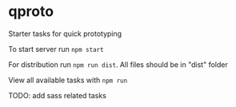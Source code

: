 # qproto
Starter tasks for quick prototyping

To start server run `npm start`

For distribution run `npm run dist`. All files should be in "dist" folder

View all available tasks with `npm run`

TODO: add sass related tasks
